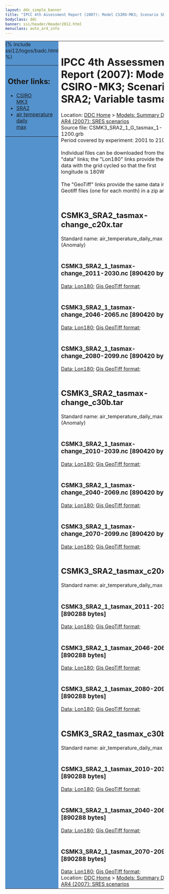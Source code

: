 ```yaml
---
layout: ddc_simple_banner
title: "IPCC 4th Assessment Report (2007): Model CSIRO-MK3; Scenario SRA2; Variable tasmax"
bodyclass: ddc
banner: ssi/header/Header2012.html
menuclass: auto_ar4_info
---
```



<table width="100%" border="0" cellspacing="0" cellpadding="0" style="border-collapse: collapse;">
<tr style="margin:0;padding:0;border:0;">
<td style="margin:0;padding:0;border:0;height:1pt;width:150pt;background:#5492CD;" valign="top" >

<div id="lh-col2" class="auto_ar4_info">
<table class="menumain" bgcolor="#5492CD" cellspacing="0" width="100%" border="0">
<tr><td>
<h2> Other links:</h2>
<ul>
<li><a href="/auto/ar4/model-CSIRO-MK3.html">CSIRO<br/>MK3</a></li>
<li><a href="/auto/ar4/scenario-SRA2.html">SRA2</a></li>
<li><a href="/auto/ar4/var-air_temperature_daily_max.html">air temperature daily<br/> max</a></li>
</ul>
</td></tr>
{% include ssi12/logos/badc.html %}
</table>
</div>
</td>
<td><h1>IPCC 4th Assessment Report (2007): Model CSIRO-MK3; Scenario SRA2; Variable tasmax</h1>

<!-- Breadcrumb1 -->
<div id="breadcrumb1" align="left">
Location: <a href="/index.html">DDC Home</a> > <a href="/sim/gcm_clim/">Models: Summary Data</a>
> <a href="/sim/gcm_clim/SRES_AR4/index.html">AR4 (2007): SRES scenarios</a>
</div>
<!-- End of Breadcrumb1 -->Source file: CSMK3_SRA2_1_G_tasmax_1-1200.grb
<br/>
Period covered by experiment: 2001 to 2100<br/>
<br/>Individual files can be downloaded from the "data" links; the "Lon180" links provide the same data
         with the grid cycled so that the first longitude is 180W<br/>
<br/>The "GeoTiff" links provide the same data in 12 Geotiff files (one for each month)
          in a zip archive<br/>
<br/><h2>CSMK3_SRA2_tasmax-change_c20x.tar</h2>
Standard name: air_temperature_daily_max (Anomaly)<br>
<br/><h3>CSMK3_SRA2_1_tasmax-change_2011-2030.nc [890420 bytes]</h3>
<a href="/cgi-bin/downl/ar4_nc/tasmax/CSMK3_SRA2_1_tasmax-change_2011-2030.nc">Data; </a><a href="/cgi-bin/downl/ar4_nc/tasmax/CSMK3_SRA2_1_tasmax-change_2011-2030.cyto180.nc"> Lon180</a>; <a href="/cgi-bin/downl/ar4_tif/tasmax/CSMK3_SRA2_1_tasmax-change_2011-2030.zip">Gis GeoTiff format; </a><br/>
<br/><h3>CSMK3_SRA2_1_tasmax-change_2046-2065.nc [890420 bytes]</h3>
<a href="/cgi-bin/downl/ar4_nc/tasmax/CSMK3_SRA2_1_tasmax-change_2046-2065.nc">Data; </a><a href="/cgi-bin/downl/ar4_nc/tasmax/CSMK3_SRA2_1_tasmax-change_2046-2065.cyto180.nc"> Lon180</a>; <a href="/cgi-bin/downl/ar4_tif/tasmax/CSMK3_SRA2_1_tasmax-change_2046-2065.zip">Gis GeoTiff format; </a><br/>
<br/><h3>CSMK3_SRA2_1_tasmax-change_2080-2099.nc [890420 bytes]</h3>
<a href="/cgi-bin/downl/ar4_nc/tasmax/CSMK3_SRA2_1_tasmax-change_2080-2099.nc">Data; </a><a href="/cgi-bin/downl/ar4_nc/tasmax/CSMK3_SRA2_1_tasmax-change_2080-2099.cyto180.nc"> Lon180</a>; <a href="/cgi-bin/downl/ar4_tif/tasmax/CSMK3_SRA2_1_tasmax-change_2080-2099.zip">Gis GeoTiff format; </a><br/>
<br/><h2>CSMK3_SRA2_tasmax-change_c30b.tar</h2>
Standard name: air_temperature_daily_max (Anomaly)<br>
<br/><h3>CSMK3_SRA2_1_tasmax-change_2010-2039.nc [890420 bytes]</h3>
<a href="/cgi-bin/downl/ar4_nc/tasmax/CSMK3_SRA2_1_tasmax-change_2010-2039.nc">Data; </a><a href="/cgi-bin/downl/ar4_nc/tasmax/CSMK3_SRA2_1_tasmax-change_2010-2039.cyto180.nc"> Lon180</a>; <a href="/cgi-bin/downl/ar4_tif/tasmax/CSMK3_SRA2_1_tasmax-change_2010-2039.zip">Gis GeoTiff format; </a><br/>
<br/><h3>CSMK3_SRA2_1_tasmax-change_2040-2069.nc [890420 bytes]</h3>
<a href="/cgi-bin/downl/ar4_nc/tasmax/CSMK3_SRA2_1_tasmax-change_2040-2069.nc">Data; </a><a href="/cgi-bin/downl/ar4_nc/tasmax/CSMK3_SRA2_1_tasmax-change_2040-2069.cyto180.nc"> Lon180</a>; <a href="/cgi-bin/downl/ar4_tif/tasmax/CSMK3_SRA2_1_tasmax-change_2040-2069.zip">Gis GeoTiff format; </a><br/>
<br/><h3>CSMK3_SRA2_1_tasmax-change_2070-2099.nc [890420 bytes]</h3>
<a href="/cgi-bin/downl/ar4_nc/tasmax/CSMK3_SRA2_1_tasmax-change_2070-2099.nc">Data; </a><a href="/cgi-bin/downl/ar4_nc/tasmax/CSMK3_SRA2_1_tasmax-change_2070-2099.cyto180.nc"> Lon180</a>; <a href="/cgi-bin/downl/ar4_tif/tasmax/CSMK3_SRA2_1_tasmax-change_2070-2099.zip">Gis GeoTiff format; </a><br/>
<br/><h2>CSMK3_SRA2_tasmax_c20x.tar</h2>
Standard name: air_temperature_daily_max<br>
<br/><h3>CSMK3_SRA2_1_tasmax_2011-2030.nc [890288 bytes]</h3>
<a href="/cgi-bin/downl/ar4_nc/tasmax/CSMK3_SRA2_1_tasmax_2011-2030.nc">Data; </a><a href="/cgi-bin/downl/ar4_nc/tasmax/CSMK3_SRA2_1_tasmax_2011-2030.cyto180.nc"> Lon180</a>; <a href="/cgi-bin/downl/ar4_tif/tasmax/CSMK3_SRA2_1_tasmax_2011-2030.zip">Gis GeoTiff format; </a><br/>
<br/><h3>CSMK3_SRA2_1_tasmax_2046-2065.nc [890288 bytes]</h3>
<a href="/cgi-bin/downl/ar4_nc/tasmax/CSMK3_SRA2_1_tasmax_2046-2065.nc">Data; </a><a href="/cgi-bin/downl/ar4_nc/tasmax/CSMK3_SRA2_1_tasmax_2046-2065.cyto180.nc"> Lon180</a>; <a href="/cgi-bin/downl/ar4_tif/tasmax/CSMK3_SRA2_1_tasmax_2046-2065.zip">Gis GeoTiff format; </a><br/>
<br/><h3>CSMK3_SRA2_1_tasmax_2080-2099.nc [890288 bytes]</h3>
<a href="/cgi-bin/downl/ar4_nc/tasmax/CSMK3_SRA2_1_tasmax_2080-2099.nc">Data; </a><a href="/cgi-bin/downl/ar4_nc/tasmax/CSMK3_SRA2_1_tasmax_2080-2099.cyto180.nc"> Lon180</a>; <a href="/cgi-bin/downl/ar4_tif/tasmax/CSMK3_SRA2_1_tasmax_2080-2099.zip">Gis GeoTiff format; </a><br/>
<br/><h2>CSMK3_SRA2_tasmax_c30b.tar</h2>
Standard name: air_temperature_daily_max<br>
<br/><h3>CSMK3_SRA2_1_tasmax_2010-2039.nc [890288 bytes]</h3>
<a href="/cgi-bin/downl/ar4_nc/tasmax/CSMK3_SRA2_1_tasmax_2010-2039.nc">Data; </a><a href="/cgi-bin/downl/ar4_nc/tasmax/CSMK3_SRA2_1_tasmax_2010-2039.cyto180.nc"> Lon180</a>; <a href="/cgi-bin/downl/ar4_tif/tasmax/CSMK3_SRA2_1_tasmax_2010-2039.zip">Gis GeoTiff format; </a><br/>
<br/><h3>CSMK3_SRA2_1_tasmax_2040-2069.nc [890288 bytes]</h3>
<a href="/cgi-bin/downl/ar4_nc/tasmax/CSMK3_SRA2_1_tasmax_2040-2069.nc">Data; </a><a href="/cgi-bin/downl/ar4_nc/tasmax/CSMK3_SRA2_1_tasmax_2040-2069.cyto180.nc"> Lon180</a>; <a href="/cgi-bin/downl/ar4_tif/tasmax/CSMK3_SRA2_1_tasmax_2040-2069.zip">Gis GeoTiff format; </a><br/>
<br/><h3>CSMK3_SRA2_1_tasmax_2070-2099.nc [890288 bytes]</h3>
<a href="/cgi-bin/downl/ar4_nc/tasmax/CSMK3_SRA2_1_tasmax_2070-2099.nc">Data; </a><a href="/cgi-bin/downl/ar4_nc/tasmax/CSMK3_SRA2_1_tasmax_2070-2099.cyto180.nc"> Lon180</a>; <a href="/cgi-bin/downl/ar4_tif/tasmax/CSMK3_SRA2_1_tasmax_2070-2099.zip">Gis GeoTiff format; </a><br/>
<!-- Breadcrumb2 -->
<div id="breadcrumb2" align="left">
Location: <a href="/index.html">DDC Home</a> > <a href="/sim/gcm_clim/">Models: Summary Data</a>
> <a href="/sim/gcm_clim/SRES_AR4/index.html">AR4 (2007): SRES scenarios</a>
</div>
<!-- End of Breadcrumb2 --></td></tr></table>
